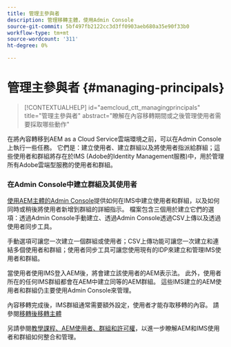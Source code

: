 ```yaml
---
title: 管理主參與者
description: 管理移轉主體，使用Admin Console
source-git-commit: 5bf497fb2122cc3d3ff0903aeb680a35e90f33b0
workflow-type: tm+mt
source-wordcount: '311'
ht-degree: 0%

---
```



# 管理主參與者 {#managing-principals}

>[!CONTEXTUALHELP]
>id="aemcloud_ctt_managingprincipals"
>title="管理主參與者"
>abstract="瞭解在內容移轉期間或之後管理使用者需要採取哪些動作"

在將內容轉移到AEM as a Cloud Service雲端環境之前，可以在Admin Console上執行一些任務。  它們是：建立使用者、建立群組以及將使用者指派給群組；這些使用者和群組將存在於IMS (Adobe的Identity Management服務)中，用於管理所有Adobe雲端型服務的使用者和群組。

### 在Admin Console中建立群組及其使用者

[使用AEM主體的Admin Console](https://experienceleague.adobe.com/en/docs/experience-manager-cloud-service/content/security/ims-support#how-to-set-up)提供如何在IMS中建立使用者和群組，以及如何同時或稍後將使用者新增到群組的詳細指示。  檔案包含三個用於建立它們的選項：透過Admin Console手動建立、透過Admin Console透過CSV上傳以及透過使用者同步工具。

手動選項可讓您一次建立一個群組或使用者；CSV上傳功能可讓您一次建立和連結多個使用者和群組；使用者同步工具可讓您使用現有的IDP來建立和管理IMS使用者和群組。

當使用者使用IMS登入AEM後，將會建立該使用者的AEM表示法。  此外，使用者所在的任何IMS群組都會在AEM中建立同等的AEM群組。  這些IMS建立的AEM使用者和群組仍主要使用Admin Console來管理。

內容移轉完成後，IMS群組通常需要額外設定，使用者才能存取移轉的內容。  請參閱[移轉後移轉主體](/help/journey-migration/managing-principals-after-migration.md)

另請參閱[教學課程、AEM使用者、群組和許可權](https://experienceleague.adobe.com/en/docs/experience-manager-learn/cloud-service/accessing/aem-users-groups-and-permissions)，以進一步瞭解AEM和IMS使用者和群組如何整合和管理。